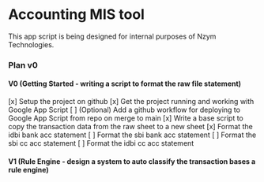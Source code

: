 # Accounting MIS tool 

This app script is being designed for internal purposes of Nzym Technologies.

### Plan v0 

#### V0 (Getting Started - writing a script to format the raw file statement)
[x] Setup the project on github
[x] Get the project running and working with Google App Script 
[ ] (Optional) Add a github workflow for deploying to Google App Script from repo on merge to main 
[x] Write a base script to copy the transaction data from the raw sheet to a new sheet
[x] Format the idbi bank acc statement
[ ] Format the sbi bank acc statement
[ ] Format the sbi cc acc statement
[ ] Format the idbi cc acc statement

#### V1 (Rule Engine - design a system to auto classify the transaction bases a rule engine)
